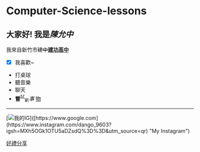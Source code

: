 # Computer-Science-lessons

## 大家好! 我是***陳允中***  
我來自新竹市~~建中~~<ins>**建功高中**</ins>  
  
- [x] 我喜歡~
* 打桌球
* 聽音樂
* 聊天
* **嘗**<sup>試</sup><sub>新</sub>*事* <ins>物</ins>
 ---  
[![我的IG]([https://www.google.com/images/branding/googlelogo/2x/googlelogo_color_272x92dp.png](https://upload.wikimedia.org/wikipedia/commons/thumb/9/95/Instagram_logo_2022.svg/1200px-Instagram_logo_2022.svg.png))]([https://www.google.com](https://www.instagram.com/dango_9603?igsh=MXh5OGk1OTU5aDZsdQ%3D%3D&utm_source=qr) "My Instagram")  
      
 [好禮分享](https://www.youtube.com/watch?v=dQw4w9WgXcQ&list=RDdQw4w9WgXcQ&start_radio=1)

 
    
  
  
  

